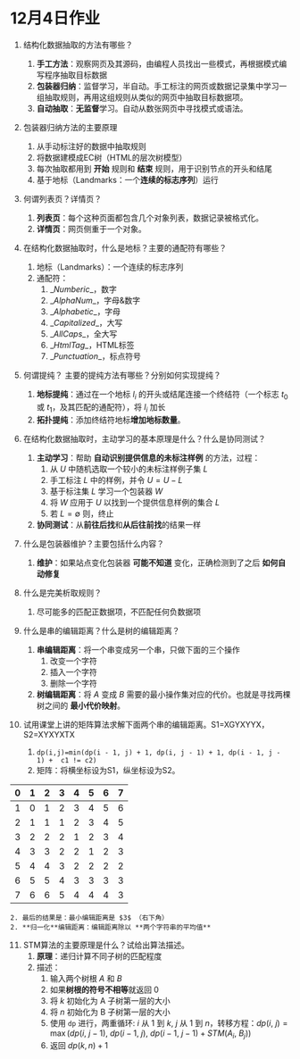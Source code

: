 # 12月4日作业

1. 结构化数据抽取的方法有哪些？
   1. **手工方法**：观察网页及其源码，由编程人员找出一些模式，再根据模式编写程序抽取目标数据
   2. **包装器归纳**：监督学习，半自动。手工标注的网页或数据记录集中学习一组抽取规则，再用这组规则从类似的网页中抽取目标数据项。
   3. **自动抽取**：**无监督**学习。自动从数张网页中寻找模式或语法。

2. 包装器归纳方法的主要原理
   1. 从手动标注好的数据中抽取规则
   2. 将数据建模成EC树（HTML的层次树模型）
   3. 每次抽取都用到 **开始** 规则和 **结束** 规则，用于识别节点的开头和结尾
   4. 基于地标（Landmarks：一个**连续的标志序列**）运行

3. 何谓列表页？详情页？
   1. **列表页**：每个这种页面都包含几个对象列表，数据记录被格式化。
   2. **详情页**：网页侧重于一个对象。

4. 在结构化数据抽取时，什么是地标？主要的通配符有哪些？
   1. 地标（Landmarks）：一个连续的标志序列
   2. 通配符：
      1. $\_Numberic\_$，数字
      2. $\_AlphaNum\_$，字母&数字
      3. $\_Alphabetic\_$，字母
      4. $\_Capitalized\_$，大写
      5. $\_AllCaps\_$，全大写
      6. $\_HtmlTag\_$，HTML标签
      7. $\_Punctuation\_$，标点符号

5. 何谓提纯？ 主要的提纯方法有哪些？分别如何实现提纯？
   1. **地标提纯**：通过在一个地标 $l_i$ 的开头或结尾连接一个终结符（一个标志 $t_0$ 或 $t_1$，及其匹配的通配符），将 $l_i$ 加长
   2. **拓扑提纯**：添加终结符地标**增加地标数量**。

6. 在结构化数据抽取时，主动学习的基本原理是什么？什么是协同测试？
   1. **主动学习**：帮助 **自动识别提供信息的未标注样例** 的方法，过程：
      1. 从 $U$ 中随机选取一个较小的未标注样例子集 $L$
      2. 手工标注 $L$ 中的样例，并令 $U=U-L$
      3. 基于标注集 $L$ 学习一个包装器 $W$
      4. 将 $W$ 应用于 $U$ 以找到一个提供信息样例的集合 $L$
      5. 若 $L=\emptyset$ 则，终止
   2. **协同测试**：从**前往后找**和**从后往前找**的结果一样

7. 什么是包装器维护？主要包括什么内容？
   1. **维护**：如果站点变化包装器 **可能不知道** 变化，正确检测到了之后 **如何自动修复**

8. 什么是完美析取规则？
   1. 尽可能多的匹配正数据项，不匹配任何负数据项

9. 什么是串的编辑距离？什么是树的编辑距离？
   1. **串编辑距离**：将一个串变成另一个串，只做下面的三个操作
      1. 改变一个字符
      2. 插入一个字符
      3. 删除一个字符
   2. **树编辑距离**：将 $A$ 变成 $B$ 需要的最小操作集对应的代价。也就是寻找两棵树之间的 **最小代价映射**。

10. 试用课堂上讲的矩阵算法求解下面两个串的编辑距离。S1=XGYXYYX，S2=XYXYXTX
    1. `dp(i,j)=min(dp(i - 1, j) + 1, dp(i, j - 1) + 1, dp(i - 1, j - 1) +  c1 != c2)`
    2. 矩阵：将横坐标设为S1，纵坐标设为S2。


|0|1|2|3|4|5|6|7|
| ---- | ---- | ---- | ---- | ---- | ---- | ---- | ---- |
|1|0|1|2|3|4|5|6|
|2|1|1|1|2|3|4|5|
|3|2|2|2|1|2|3|4|
|4|3|3|2|2|1|2|3|
|5|4|4|3|2|2|2|2|
|6|5|5|4|3|3|3|3|
|7|6|6|5|4|4|4|3|   

	2. 最后的结果是：最小编辑距离是 $3$ （右下角）
	2. **归一化**编辑距离：编辑距离除以 **两个字符串的平均值**

11. STM算法的主要原理是什么？试给出算法描述。
    1. **原理**：递归计算不同子树的匹配程度
    2. 描述：
        1. 输入两个树根 $A$ 和 $B$
        2. 如果**树根的符号不相等**就返回  $0$
        3. 将 $k$ 初始化为 A 子树第一层的大小
        4. 将 $n$ 初始化为 B 子树第一层的大小
        5. 使用 `dp` 进行，两重循环: $i$ 从 $1$ 到 $k$, $j$ 从 $1$ 到 $n$，转移方程：$dp(i,~j)=\max(dp(i,~j-1),~dp(i-1,~j),~dp(i-1,~j-1)+STM(A_i,~B_j))$
        6. 返回 $dp(k,n)+1$
